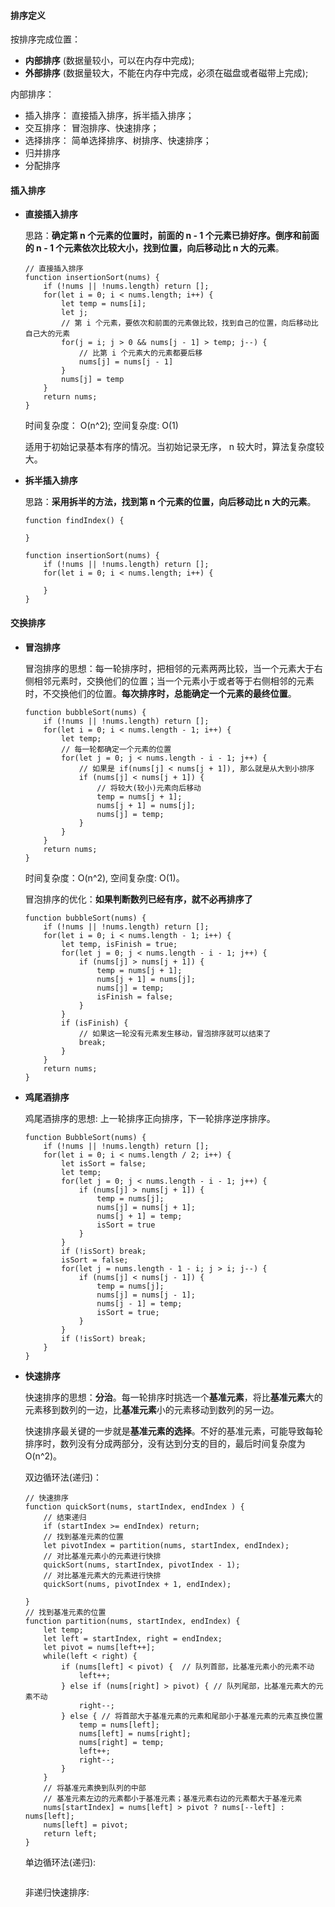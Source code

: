 #### 排序定义

按排序完成位置：
- **内部排序** (数据量较小，可以在内存中完成);
- **外部排序** (数据量较大，不能在内存中完成，必须在磁盘或者磁带上完成);

内部排序：
- 插入排序： 直接插入排序，拆半插入排序；
- 交互排序： 冒泡排序、快速排序；
- 选择排序： 简单选择排序、树排序、快速排序；
- 归并排序
- 分配排序


#### 插入排序

- **直接插入排序**

    思路：**确定第 n 个元素的位置时，前面的 n - 1 个元素已排好序。倒序和前面的 n - 1 个元素依次比较大小，找到位置，向后移动比 n 大的元素**。

    ```
    // 直接插入排序
    function insertionSort(nums) {
        if (!nums || !nums.length) return [];
        for(let i = 0; i < nums.length; i++) {
            let temp = nums[i];
            let j;
            // 第 i 个元素，要依次和前面的元素做比较，找到自己的位置，向后移动比自己大的元素
            for(j = i; j > 0 && nums[j - 1] > temp; j--) {
                // 比第 i 个元素大的元素都要后移
                nums[j] = nums[j - 1]
            }
            nums[j] = temp
        }
        return nums;
    }
    ```
    时间复杂度： O(n^2); 空间复杂度: O(1)

    适用于初始记录基本有序的情况。当初始记录无序， n 较大时，算法复杂度较大。

- **拆半插入排序**

    思路：**采用拆半的方法，找到第 n 个元素的位置，向后移动比 n 大的元素**。

    ```
    function findIndex() {

    }

    function insertionSort(nums) {
        if (!nums || !nums.length) return [];
        for(let i = 0; i < nums.length; i++) {

        }
    }
    ```

#### 交换排序

- **冒泡排序**

    冒泡排序的思想：每一轮排序时，把相邻的元素两两比较，当一个元素大于右侧相邻元素时，交换他们的位置；当一个元素小于或者等于右侧相邻的元素时，不交换他们的位置。**每次排序时，总能确定一个元素的最终位置**。

    ```
    function bubbleSort(nums) {
        if (!nums || !nums.length) return [];
        for(let i = 0; i < nums.length - 1; i++) {
            let temp;
            // 每一轮都确定一个元素的位置
            for(let j = 0; j < nums.length - i - 1; j++) {
                // 如果是 if(nums[j] < nums[j + 1]), 那么就是从大到小排序
                if (nums[j] < nums[j + 1]) {
                    // 将较大(较小)元素向后移动
                    temp = nums[j + 1];
                    nums[j + 1] = nums[j];
                    nums[j] = temp;
                }
            }
        }
        return nums;
    }
    ```
    时间复杂度：O(n^2), 空间复杂度: O(1)。

    冒泡排序的优化：**如果判断数列已经有序，就不必再排序了**

    ```
    function bubbleSort(nums) {
        if (!nums || !nums.length) return [];
        for(let i = 0; i < nums.length - 1; i++) {
            let temp, isFinish = true;
            for(let j = 0; j < nums.length - i - 1; j++) {
                if (nums[j] > nums[j + 1]) {
                    temp = nums[j + 1];
                    nums[j + 1] = nums[j];
                    nums[j] = temp;
                    isFinish = false;
                }
            }
            if (isFinish) {
                // 如果这一轮没有元素发生移动，冒泡排序就可以结束了
                break;
            }
        }
        return nums;
    }
    ```

- **鸡尾酒排序**

    鸡尾酒排序的思想: 上一轮排序正向排序，下一轮排序逆序排序。

    ```
    function BubbleSort(nums) {
        if (!nums || !nums.length) return [];
        for(let i = 0; i < nums.length / 2; i++) {
            let isSort = false;
            let temp;
            for(let j = 0; j < nums.length - i - 1; j++) {
                if (nums[j] > nums[j + 1]) {
                    temp = nums[j];
                    nums[j] = nums[j + 1];
                    nums[j + 1] = temp;
                    isSort = true
                }
            }
            if (!isSort) break;
            isSort = false;
            for(let j = nums.length - 1 - i; j > i; j--) {
                if (nums[j] < nums[j - 1]) {
                    temp = nums[j];
                    nums[j] = nums[j - 1];
                    nums[j - 1] = temp;
                    isSort = true;
                }
            } 
            if (!isSort) break;  
        }
    }
    ```

- **快速排序**

    快速排序的思想：**分治**。每一轮排序时挑选一个**基准元素**，将比**基准元素**大的元素移到数列的一边，比**基准元素**小的元素移动到数列的另一边。

    快速排序最关键的一步就是**基准元素的选择**。不好的基准元素，可能导致每轮排序时，数列没有分成两部分，没有达到分支的目的，最后时间复杂度为 O(n^2)。


    双边循环法(递归)：
    ```
    // 快速排序
    function quickSort(nums, startIndex, endIndex ) {
        // 结束递归
        if (startIndex >= endIndex) return;
        // 找到基准元素的位置
        let pivotIndex = partition(nums, startIndex, endIndex);
        // 对比基准元素小的元素进行快排
        quickSort(nums, startIndex, pivotIndex - 1);
        // 对比基准元素大的元素进行快排
        quickSort(nums, pivotIndex + 1, endIndex);

    }
    // 找到基准元素的位置
    function partition(nums, startIndex, endIndex) {
        let temp;
        let left = startIndex, right = endIndex;
        let pivot = nums[left++];
        while(left < right) {
            if (nums[left] < pivot) {  // 队列首部，比基准元素小的元素不动
                left++;
            } else if (nums[right] > pivot) { // 队列尾部，比基准元素大的元素不动
                right--;
            } else { // 将首部大于基准元素的元素和尾部小于基准元素的元素互换位置
                temp = nums[left];
                nums[left] = nums[right];
                nums[right] = temp;
                left++;
                right--;
            }
        }
        // 将基准元素换到队列的中部
        // 基准元素左边的元素都小于基准元素；基准元素右边的元素都大于基准元素
        nums[startIndex] = nums[left] > pivot ? nums[--left] : nums[left];
        nums[left] = pivot;
        return left;
    }

    ```

    单边循环法(递归):
    ```
    ```

    非递归快速排序:
    ```
    ```



